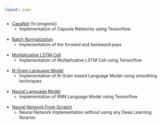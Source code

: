 ```yaml
---
layout: page
---
```


* [CapsNet](https://github.com/mmz33/CapsNet) (In progress)
  * Implementation of Capsule Networks using Tensorflow
<br><br>
* [Batch Normalization](https://github.com/mmz33/NN-Utils/blob/master/batch_norm.py)
  * Implementation of the forward and backward pass
<br><br>
* [Multiplicative LSTM Cell](https://github.com/mmz33/RNN-Cells/blob/master/mlstm.py)
  * Implementation of Multiplicative LSTM Cell using Tensorflow
<br><br>
* [N-Gram Language Model](https://github.com/mmz33/N-Gram-Language-Model)
  * Implementation of N-Gram based Language Model using smoothing techniques
<br><br>
* [Neural Language Model](https://github.com/mmz33/Neural-Language-Model)
  * Implementation of RNN Language Model using Tensorflow
<br><br>
* [Neural Network From Scratch](https://github.com/mmz33/NN-From-Scratch)
  * Neural Network Implementation without using any Deep Learning libraries
